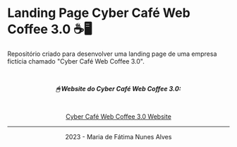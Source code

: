 # Landing Page Cyber Café Web Coffee 3.0 ☕🖥

<p>Repositório criado para desenvolver uma landing page de uma empresa fictícia chamado "Cyber Café Web Coffee 3.0".</p>
<br>
<p align="center"><b><i>🖱 Website do Cyber Café Web Coffee 3.0:</i></b></p>
<br>
<p align="center"><a href="https://alvesmariadefatima.github.io/landing-page-cyber-cafe-web-coffee-3.0/">Cyber Café Web Coffee 3.0 Website</a></p>
<hr>
<p align="center">2023 - Maria de Fátima Nunes Alves</p>
